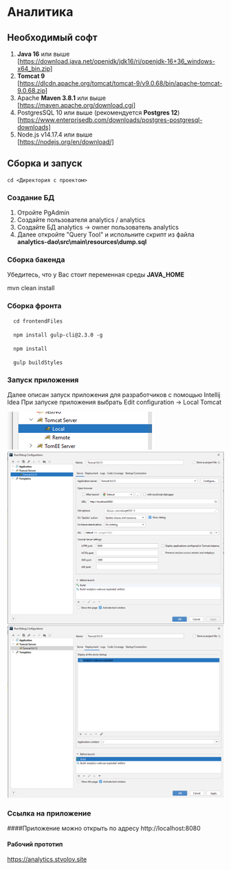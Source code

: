 
# Аналитика

## Необходимый софт

1. **Java 16** или выше\
   [https://download.java.net/openjdk/jdk16/ri/openjdk-16+36_windows-x64_bin.zip]
2. **Tomcat 9**\
   [https://dlcdn.apache.org/tomcat/tomcat-9/v9.0.68/bin/apache-tomcat-9.0.68.zip]
3. Apache **Maven 3.8.1** или выше\
   [https://maven.apache.org/download.cgi]
4. PostgresSQL 10 или выше (рекомендуется **Postgres 12**)\
   [https://www.enterprisedb.com/downloads/postgres-postgresql-downloads]
5. Node.js v14.17.4 или выше\
   [https://nodejs.org/en/download/]

## Сборка и запуск

    cd <Директория с проектом>

### Создание БД

1. Отройте PgAdmin
2. Создайте пользователя analytics / analytics
3. Создайте БД analytics -> owner пользователь analytics
4. Далее откройте "Query Tool" и испольните скрипт из файла 
   **analytics-dao\src\main\resources\dump.sql**

### Сборка бакенда

   Убедитесь, что у Вас стоит переменная среды **JAVA_HOME**

   mvn clean install

### Сборка фронта
   
      cd frontendFiles

      npm install gulp-cli@2.3.0 -g

      npm install

      gulp buildStyles

### Запуск приложения 

Далее описан запуск приложения для разработчиков с помощью Intellij Idea
При запуске приложения выбрать Edit configuration -> Local Tomcat

![alt tag](images/1.png "Отчет по списанному времени") \
![alt tag](images/2.png "Отчет по списанному времени")
![alt tag](images/3.png "Отчет по списанному времени")

### Ссылка на приложение

####Приложение можно открыть по адресу
http://localhost:8080

#### Рабочий прототип
https://analytics.stvolov.site

